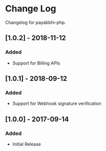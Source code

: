 # Change Log

Changelog for payabbhi-php.

## [1.0.2] - 2018-11-12
### Added
- Support for Billing APIs

## [1.0.1] - 2018-09-12
### Added
- Support for Webhook signature verification

## [1.0.0] - 2017-09-14
### Added
- Initial Release
